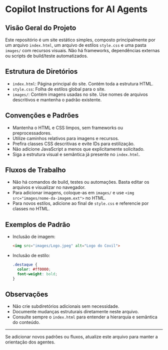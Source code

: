 # Copilot Instructions for AI Agents

## Visão Geral do Projeto
Este repositório é um site estático simples, composto principalmente por um arquivo `index.html`, um arquivo de estilos `style.css` e uma pasta `images/` com recursos visuais. Não há frameworks, dependências externas ou scripts de build/teste automatizados.

## Estrutura de Diretórios
- `index.html`: Página principal do site. Contém toda a estrutura HTML.
- `style.css`: Folha de estilos global para o site.
- `images/`: Contém imagens usadas no site. Use nomes de arquivos descritivos e mantenha o padrão existente.

## Convenções e Padrões
- Mantenha o HTML e CSS limpos, sem frameworks ou preprocessadores.
- Utilize caminhos relativos para imagens e recursos.
- Prefira classes CSS descritivas e evite IDs para estilização.
- Não adicione JavaScript a menos que explicitamente solicitado.
- Siga a estrutura visual e semântica já presente no `index.html`.

## Fluxos de Trabalho
- Não há comandos de build, testes ou automações. Basta editar os arquivos e visualizar no navegador.
- Para adicionar imagens, coloque-as em `images/` e use `<img src="images/nome-da-imagem.ext">` no HTML.
- Para novos estilos, adicione ao final de `style.css` e referencie por classes no HTML.

## Exemplos de Padrão
- Inclusão de imagem:
  ```html
  <img src="images/Logo.jpeg" alt="Logo do Covil">
  ```
- Inclusão de estilo:
  ```css
  .destaque {
    color: #ff0000;
    font-weight: bold;
  }
  ```

## Observações
- Não crie subdiretórios adicionais sem necessidade.
- Documente mudanças estruturais diretamente neste arquivo.
- Consulte sempre o `index.html` para entender a hierarquia e semântica do conteúdo.

---

Se adicionar novos padrões ou fluxos, atualize este arquivo para manter a orientação dos agentes.
